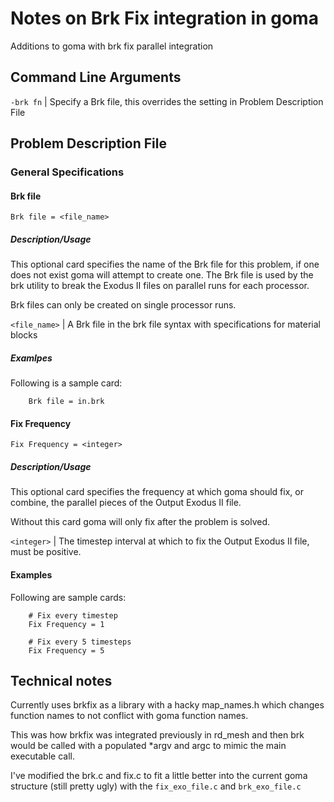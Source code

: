# Notes on Brk Fix integration in goma

Additions to goma with brk fix parallel integration

## Command Line Arguments

`-brk fn` | Specify a Brk file, this overrides the setting in Problem Description File

## Problem Description File

### General Specifications

#### Brk file

```
Brk file = <file_name>
```

##### Description/Usage

This optional card specifies the name of the Brk file for this problem, if one does not exist goma will attempt to create one. The Brk file is used by the brk utility to break the Exodus II files on parallel runs for each processor.

Brk files can only be created on single processor runs.

`<file_name>` | A Brk file in the brk file syntax with specifications for material blocks

##### Examlpes

Following is a sample card:

```
    Brk file = in.brk
```

#### Fix Frequency

```
Fix Frequency = <integer>
```

##### Description/Usage

This optional card specifies the frequency at which goma should fix, or combine, the parallel pieces of the Output Exodus II file.

Without this card goma will only fix after the problem is solved.

`<integer>` | The timestep interval at which to fix the Output Exodus II file, must be positive.

#### Examples

Following are sample cards:

```
    # Fix every timestep
    Fix Frequency = 1
```

```
    # Fix every 5 timesteps
    Fix Frequency = 5
```

## Technical notes

Currently uses brkfix as a library with a hacky map_names.h which changes function names to not conflict with goma function names.

This was how brkfix was integrated previously in rd_mesh and then brk would be called with a populated *argv and argc to mimic the main executable call.

I've modified the brk.c and fix.c to fit a little better into the current goma structure (still pretty ugly) with the `fix_exo_file.c` and `brk_exo_file.c`
